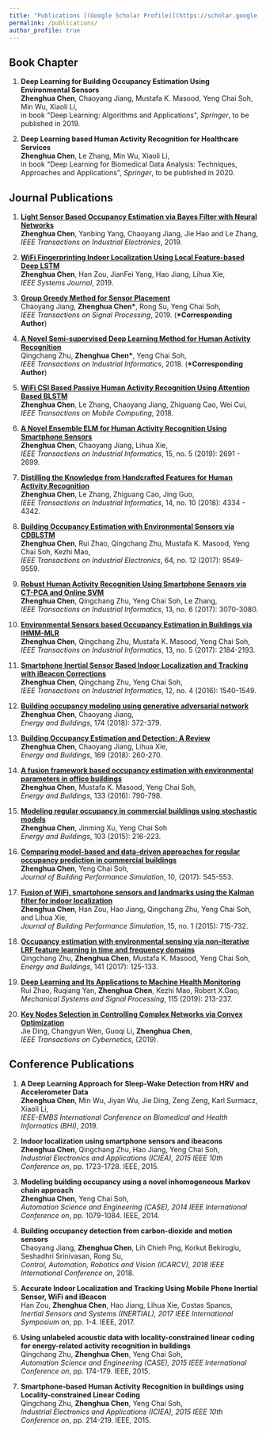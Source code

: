 ```yaml
---
title: "Publications [(Google Scholar Profile)](https://scholar.google.com.sg/citations?user=WUgu3nwAAAAJ&hl=en)"
permalink: /publications/
author_profile: true
---
```


## Book Chapter
1. <b>Deep Learning for Building Occupancy Estimation Using Environmental Sensors</b> <br> 
<b>Zhenghua Chen</b>, Chaoyang Jiang, Mustafa K. Masood, Yeng Chai Soh, Min Wu, Xiaoli Li,<br> in book
"Deep Learning: Algorithms and Applications", <i>Springer</i>, to be published in 2019.

1. <b>Deep Learning based Human Activity Recognition for Healthcare Services</b> <br> 
<b>Zhenghua Chen</b>, Le Zhang, Min Wu, Xiaoli Li,<br> in book
"Deep Learning for Biomedical Data Analysis: Techniques, Approaches and Applications", <i>Springer</i>, to be published in 2020.

## Journal Publications

1. <b>[Light Sensor Based Occupancy Estimation via Bayes Filter with Neural Networks](https://ieeexplore.ieee.org/document/8798996)</b> <br> 
<b>Zhenghua Chen</b>, Yanbing Yang, Chaoyang Jiang, Jie Hao and Le Zhang,<br>
<i>IEEE Transactions on Industrial Electronics</i>, 2019.

1. <b>[WiFi Fingerprinting Indoor Localization Using Local Feature-based Deep LSTM](https://ieeexplore.ieee.org/document/8733822)</b> <br> 
<b>Zhenghua Chen</b>, Han Zou, JianFei Yang, Hao Jiang, Lihua Xie,<br>
<i>IEEE Systems Journal</i>, 2019.

1. <b>[Group Greedy Method for Sensor Placement](https://ieeexplore.ieee.org/abstract/document/8658116)</b> <br> 
Chaoyang Jiang, <b>Zhenghua Chen*</b>, Rong Su, Yeng Chai Soh,<br>
<i>IEEE Transactions on Signal Processing</i>, 2019. (<b>*Corresponding Author</b>)

1. <b>[A Novel Semi-supervised Deep Learning Method for Human Activity Recognition](https://ieeexplore.ieee.org/document/8586957)</b> <br> 
Qingchang Zhu, <b>Zhenghua Chen*</b>, Yeng Chai Soh,<br>
<i>IEEE Transactions on Industrial Informatics</i>, 2018. (<b>*Corresponding Author</b>)

1. <b>[WiFi CSI Based Passive Human Activity Recognition Using Attention Based BLSTM](https://ieeexplore.ieee.org/abstract/document/8514811)</b> <br> 
<b>Zhenghua Chen</b>, Le Zhang, Chaoyang Jiang, Zhiguang Cao, Wei Cui,<br>
<i>IEEE Transactions on Mobile Computing</i>, 2018. 

1. <b>[A Novel Ensemble ELM for Human Activity Recognition Using Smartphone Sensors](https://ieeexplore.ieee.org/abstract/document/8462779)</b> <br> 
<b>Zhenghua Chen</b>, Chaoyang Jiang, Lihua Xie,<br>
<i>IEEE Transactions on Industrial Informatics</i>, 15, no. 5 (2019): 2691 - 2699.

1. <b>[Distilling the Knowledge from Handcrafted Features for Human Activity Recognition](https://ieeexplore.ieee.org/document/8247224)</b> <br> 
<b>Zhenghua Chen</b>, Le Zhang, Zhiguang Cao, Jing Guo,<br>
<i>IEEE Transactions on Industrial Informatics</i>, 14, no. 10 (2018): 4334 - 4342.

1. <b>[Building Occupancy Estimation with Environmental Sensors via CDBLSTM](https://ieeexplore.ieee.org/document/7938392)</b> <br> 
<b>Zhenghua Chen</b>, Rui Zhao, Qingchang Zhu, Mustafa K. Masood, Yeng Chai Soh, Kezhi Mao,<br>
<i>IEEE Transactions on Industrial Electronics</i>, 64, no. 12 (2017): 9549-9559.

1. <b>[Robust Human Activity Recognition Using Smartphone Sensors via CT-PCA and Online SVM](https://ieeexplore.ieee.org/document/7942041)</b> <br> 
<b>Zhenghua Chen</b>, Qingchang Zhu, Yeng Chai Soh, Le Zhang,<br>
<i>IEEE Transactions on Industrial Informatics</i>, 13, no. 6 (2017): 3070-3080.

1. <b>[Environmental Sensors based Occupancy Estimation in Buildings via IHMM-MLR](https://ieeexplore.ieee.org/document/7852461)</b> <br> 
<b>Zhenghua Chen</b>, Qingchang Zhu, Mustafa K. Masood, Yeng Chai Soh,<br>
<i>IEEE Transactions on Industrial Informatics</i>, 13, no. 5 (2017): 2184-2193.

1. <b>[Smartphone Inertial Sensor Based Indoor Localization and Tracking with iBeacon Corrections](https://ieeexplore.ieee.org/abstract/document/7488211)</b> <br> 
<b>Zhenghua Chen</b>, Qingchang Zhu, Yeng Chai Soh,<br>
<i>IEEE Transactions on Industrial Informatics</i>, 12, no. 4 (2016): 1540-1549.

1. <b>[Building occupancy modeling using generative adversarial network](https://www.sciencedirect.com/science/article/pii/S0378778818310831)</b> <br> 
<b>Zhenghua Chen</b>, Chaoyang Jiang,<br>
<i>Energy and Buildings</i>, 174 (2018): 372-379.

1. <b>[Building Occupancy Estimation and Detection: A Review](https://www.sciencedirect.com/science/article/pii/S0378778818301506)</b> <br> 
<b>Zhenghua Chen</b>, Chaoyang Jiang, Lihua Xie,<br>
<i>Energy and Buildings</i>, 169 (2018): 260-270.

1. <b>[A fusion framework based occupancy estimation with environmental parameters in office buildings](https://www.sciencedirect.com/science/article/pii/S0378778816312543)</b> <br> 
<b>Zhenghua Chen</b>, Mustafa K. Masood, Yeng Chai Soh,<br>
<i>Energy and Buildings</i>, 133 (2016): 790-798.

1. <b>[Modeling regular occupancy in commercial buildings using stochastic models](https://www.sciencedirect.com/science/article/pii/S0378778815300438)</b> <br> 
<b>Zhenghua Chen</b>, Jinming Xu, Yeng Chai Soh<br>
<i>Energy and Buildings</i>, 103 (2015): 216-223.

1. <b>[Comparing model-based and data-driven approaches for regular occupancy prediction in commercial buildings](https://www.tandfonline.com/doi/abs/10.1080/19401493.2016.1199735)</b> <br> 
<b>Zhenghua Chen</b>, Yeng Chai Soh,<br>
<i>Journal of Building Performance Simulation</i>, 10, (2017): 545-553.

1. <b>[Fusion of WiFi, smartphone sensors and landmarks using the Kalman filter for indoor localization](https://www.mdpi.com/1424-8220/15/1/715)</b> <br> 
<b>Zhenghua Chen</b>, Han Zou, Hao Jiang, Qingchang Zhu, Yeng Chai Soh, and Lihua Xie,<br>
<i>Journal of Building Performance Simulation</i>, 15, no. 1 (2015): 715-732.

1. <b>[Occupancy estimation with environmental sensing via non-iterative LRF feature learning in time and frequency domains](https://www.sciencedirect.com/science/article/pii/S0378778816313330)</b> <br> 
Qingchang Zhu, <b>Zhenghua Chen</b>, Mustafa K. Masood, Yeng Chai Soh,<br>
<i>Energy and Buildings</i>, 141 (2017): 125-133.

1. <b>[Deep Learning and Its Applications to Machine Health Monitoring](https://www.sciencedirect.com/science/article/pii/S0888327018303108)</b> <br> 
Rui Zhao, Ruqiang Yan, <b>Zhenghua Chen</b>, Kezhi Mao, Robert X.Gao,<br>
<i>Mechanical Systems and Signal Processing</i>, 115 (2019): 213-237.

1. <b>[Key Nodes Selection in Controlling Complex Networks via Convex Optimization](https://ieeexplore.ieee.org/document/8606422)</b> <br> 
Jie Ding, Changyun Wen, Guoqi Li, <b>Zhenghua Chen</b>,<br>
<i>IEEE Transactions on Cybernetics</i>, (2019).

## Conference Publications

1. <b>A Deep Learning Approach for Sleep-Wake Detection from HRV and Accelerometer Data</b><br>
<b>Zhenghua Chen</b>, Min Wu, Jiyan Wu, Jie Ding, Zeng Zeng, Karl Surmacz, Xiaoli Li,<br>
<i>IEEE-EMBS International Conference on Biomedical and Health Informatics (BHI)</i>, 2019.

1. <b>Indoor localization using smartphone sensors and ibeacons</b><br>
<b>Zhenghua Chen</b>, Qingchang Zhu, Hao Jiang, Yeng Chai Soh,<br>
<i>Industrial Electronics and Applications (ICIEA), 2015 IEEE 10th Conference on</i>, pp. 1723-1728. IEEE, 2015.

1. <b>Modeling building occupancy using a novel inhomogeneous Markov chain approach</b><br>
<b>Zhenghua Chen</b>, Yeng Chai Soh,<br>
<i>Automation Science and Engineering (CASE), 2014 IEEE International Conference on</i>, pp. 1079-1084. IEEE, 2014.

1. <b>Building occupancy detection from carbon-dioxide and motion sensors</b><br>
Chaoyang Jiang, <b>Zhenghua Chen</b>, Lih Chieh Png, Korkut Bekiroglu, Seshadhri Srinivasan, Rong Su,<br> 
<i>Control, Automation, Robotics and Vision (ICARCV), 2018 IEEE International Conference on</i>, 2018.

1. <b>Accurate Indoor Localization and Tracking Using Mobile Phone Inertial Sensor, WiFi and iBeacon</b><br>
Han Zou, <b>Zhenghua Chen</b>, Hao Jiang, Lihua Xie, Costas Spanos,<br> 
<i>Inertial Sensors and Systems (INERTIAL), 2017 IEEE International Symposium on</i>, pp. 1-4. IEEE, 2017.

1. <b>Using unlabeled acoustic data with locality-constrained linear coding for energy-related activity recognition in buildings</b><br>
Qingchang Zhu, <b>Zhenghua Chen</b>, Yeng Chai Soh,<br> 
<i>Automation Science and Engineering (CASE), 2015 IEEE International Conference on</i>, pp. 174-179. IEEE, 2015.

1. <b>Smartphone-based Human Activity Recognition in buildings using Locality-constrained Linear Coding</b><br>
Qingchang Zhu, <b>Zhenghua Chen</b>, Yeng Chai Soh,<br> 
<i>Industrial Electronics and Applications (ICIEA), 2015 IEEE 10th Conference on</i>, pp. 214-219. IEEE, 2015.
